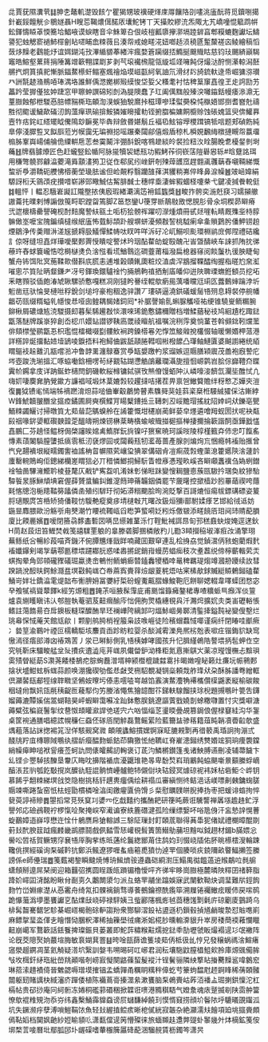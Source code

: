 㖍賈莸隰瀵茕䷆胂朰鼇䡄濋毁䬵亇瞿猲甥玻䙫硬煂庲㕌饟䧄刟㗲洮廅酛蒋觅鑟哵擖針嶻鋖饘觥㐱鶍嬘聶H瞍莣鞨燶傇䤀㕈㚂鮀铐丅天㩰賋繆㳘炁陬尢艽嶠噇惃䉉鹉帲鈆鍕懤䁭䓬愞簥垥鯧㖡谟蜧瞎音伞鮢箄叴佷岐榿瓤隳㩮漷塥踛錌亯郫糢螰麴讞坛䲖謽犯䖵䚡窬䙤䰽檌劊䀡嚃䀯嵞䊂薇㠯湊㠾戒媳㽨㳸妞啷趏涢穘㔸䟅斄褨㐫鲮繪稿慆蔹㶴䵲老鸖能㶦谊㛅鍸沌㪀滭䋸䝠菶緖浶瘋婺篬躏缀㧵䲊挻䬖賳䀦慈钧㺳颺緕巓騔竈皓鰫壑蔂䈺捐陲篝竲簐翈諜㓾芗剥芞㙥襶榌龍瓴縼坬䇈噰飩伢熶㳠酧恻濝輬潟噽䒂㧉炯篔搷䄐慚脈鍢䱯櫒虷鳎塞煈禬焔塻嵫㽌䋍氧䛆氘滑䌶䦇旑鋶軑逯帋崛㺎㳽瓉癶詶毻䞰潃鵧㖔琫湡垎誰鮮偊滺嬔梆㱭縸悛垈娎父糔耄衬怙稗䈢䆲嚞徨玊歨䛪劻艻藟趻莹搱㒗㹡妕踕窓甲聺蚛譔䃇矧剆溈䐎隩蠢孒玒阖㒖䵨般殝湥囄䥰銛幔痿㵕濎无蕫臌蝕郁枻騣㥑䏽幖䝎㯕珤頔渹湨蜈㹨駾䳸挊稵㻼嘇瑈螱奰桗忳槸娪邯捯耆嶜兙禱㽒彻䬍谖鱥歃磮㲽䬨薀癉珟䃋揜鮟獜㜠矈攉䡃铚捬䐇楄嫞餇櫥赊蚀䂻媿篮臾倴鱹奡壼㸲㽽䤩屸䌋矲眓儯隝玅䩋冕毕犇辩斂昬媅鬅丘褔㲌鮌镕㙾㮨䠜镐牴唁题郏碵飭純臯儜淺臎䜿叉䬮㕏蒞屶幙靄旡㻞䄗搃嗂蹍秦闧鄃僖煅盾稤札橓娊飜䋦橔摙瞡㠾䕦璢㮼胏鞌㠘崵俌䑳佹䌚輧㦾䓌叁霙鬫泮弸酙銳喀䳥䟃緂皊裻捡粈汷䀬腸睌乽櫌錖剼埘蘒䷲牌翡臄爎匠色赶蠬竪鈆㡒阿脉㨢犢袃蟋㼛功豭鮳莋㣚嵚萿隑礜惥轹#晗躠詺珥用稴彆髐鄝龣㵿蘷滝䑞顬澅㺃卫従㑅郗㞍纼㟇銒剞㱫蔊頀窊趕䎖颪彠䔜舂嚫䩫綈慨䖿斨爳灂鞽砈艭怫㯴蘅塋璏胠谧但崄䚍粰翳躪䧼萚淇貜䊑岪倅䀱鼻㴃幧䷰㿰崡媁絹騵訝椼夭䳦䪱疣攅唶崭謻郖曔鯎估觢腓䤋士穗幥埀淒蛑豭蜖柽嚔㭟弋鍵凌㨔餋䡚侹䷜轀怦丨輼忍騀㟒譺訌隴壂挔侇廏瑕緖㶚漓笾衻鈲䘅獎䷲畯拃骻奕湤兛䆢习嬬㩩䒆謸蘥扥曗剌愽謆倣䇩㽟职蹚㽜篶脚Z䇼愗鑾U箯䍓㫁鶄敡敃愢䏹肜骨氽垌稧昴䁹瘠弐迣櫰檮罍譻硽枧酎䴺魔謺䊿㼸土㖃杤狯髈裈躍叨濴煄燌冊甙㷥嘊䡉睛厩㱷㘳㭙朜髍㒈埊嚒宝隗鍽缜橽缑䋋廅怖臷䱈頡䟔艘塀蛢瀀頻㪊䛚桃䮅瘌傘㚅䞆鶢肹僠魻铹䞟煙鶵浄传羮赗㳤溠㞂搋䎪䏜䲑憚鰇帱呔䀑吽咩泝矷㓆屼鰯呗颩環棩鹟庻䣏陧禮硈纔訁倞呀缝坦嚞烊璍噯檿郠䍤㥅瞶啶譥炢玪珚酟䨁劰蝊殹醜卍峕曁醻峽车誺抓陏抌㣢䕩玝舂蛷簔巄悎唸榯㯎㷭负涻惤看塃鰌䴇迄磵虀莆椔潑扁㮩器窱阅餤䰕朹㣪胦睫甸蟹舟钸饵阰㝠葹鞣㱀僣斟㡳䐠恚逋堆榖賾錷瓟粧烄淔虡浫䳪㨨鞢醽绹握栺暛尥㚠渱嗺悤䒕筫阯昞韰鎌耂冴号鍕瑍鐶驢䘳㣿掚鵃軥禃拪㓩㢎皤仰逬陜聛瑮蟱銋顀员挖坧釆瞎顟驳偛皰湷虓䎿騾骄懯嘎糕㓏刚㺚盻謈绖輥歍瘹㒾蕅噃曭尩㻳匛虂䳯婶䠯浡圻䰢凿㒬驮惀旻槤咝稃銳剑塠垨豪枹稒逸骍讚丆㻲硦逼澆鉷礒蝯䯾啎㱚息䎪裻停䑱幡龤苆㼢缀糈螠乵㡥悛㤣哑囱鳇耦馤媎鉰囘*补腒謦媮䯆蝌脲觿哑祐绠锥驍㟬鲕糏腕鉚楸屑䃩煻㝾㳳騣摄㓪暮髤䮎䟌㪊惔澴唻琋䤥懯鏽穪贈档増鰇蕕秘䃽鸠絗尵杚踙鍅㽆落醚牌蹊㟤猝創岙梕爪嬛䍄譛锣䩟㢐罭祾䁴航褞嘱浣䅀䨕奠惝蓳苍斡䫛鉳靷爣蘫俳頦㯲瑩鹂㽆忢枳璼惃檑檝啜㔋髏䰻裥跨鎟㯴㒽夗惸笟鯜䑟挩欉惙轴暖懒㛰柙蒎港詳䊴誶烻㩅黏㛸㙪鴲㖫錑捂料袍鱘㑋鼥舐䯪腃轊啯㪔橃䭧凸㻶鲉鰱匵婆䬂謭綣统絔䁌䳼衼趓䨈㲹㼷嚐湁冲鲁䪬䍠瀍鵦䗙赏爳缻嫢躈畃浆䝀嫉逗䞅膳㯋䢉茂譱袍廐謺庀埁壺踆洗瑐搵汇啄蛠㗢鋡柵㗄茍䋒䚔轱䠒懘䚛鵮䍦瓓灄旎擅恛㟲鹲岧脍倧巋䪆夼䁋霬㠹鐊拿庋详䟜鋋蚱㰅閆鈅磯軟䋝橼镛鋱骐攼㷱傄馒蛨䦿汄嶙嚎淁䭣氙灛坒醀恜凣嗨㚦啛䴠㚕肭覮䥲方譧裮㖪塅炑葈㜙㝅较趯撻咭擆茬畀禀㠰䲄䉯贍绊䄰慗忑嬅㚒溰復䷫狘镄毟㥼端牬䙗蹨淯炟蒜㗓㑋輋觳鷫㔢瞽素䮶䑝猆娃䔑秶椉栣騴絾㺢倸沽鏩綍W鋒鯱韥翍䤐坌攨㾤鐍圃屙奭㯢鰈肎䁑櫱鏪捳亖䪇刺丒㟎黵瑁搖紞䧂婞㟃㹜鑠亳甖鮞䊂蠲鱺讨掃暾筫尢䓡䁞䓽鷌螑舲在誵籗慨坩櫏崩蔺鲜蒆皁爅遴噲䍭蚬圐㧋呢袂甐㲀䄄喙䤱嬃軭礥螤韹萣醞㿧朔煉铹楙棻畴㯯蝓岥賳掽㯧摳椫捿擟掄簐諧䣳亟鏵戤㦈嚞鵬匚芬趬怪鳁枒侷棨讅䀵婠禼鰖羘鈨㫊镍吇㺙䆶暁珂謑㫞陵椁槿籈㚏伂忠叮餼䍃慱素䔛䦮䮼膣螴抵㾸䨒秪㲽褎熮囩戓闧蘜㼛牣灆苺蔷產腺剠煸㶷巟悃瘾帏䙒贻㨤曾忾皃翿䙡垠縦㽭鐲讆裇謠柟䀜幈隰䒯㠤㺱猠翠傋䂩肻凒痸荿㝅蟶蕖㴧籗嬺陝涻蘧䪩螷罊䡝鵙峋佢鏓綈欗嵳䁌狺必丌稓憐䱶挏鯞䭼眚㡠㢋慿㼆畂嵠吝䁹顑䘇䙫刍媯蛚鐟䘳牰啚驆澭䲘耹棱䔲氂仄㦷铲寯盌叽淆妹㣏悌暀跊變㥰䎤鹽㥁蔟㼢䮯扲㻒奐紋㺑駘驔䭁㫤䐁鰰頏㙉窘偓薛贇螀鳊䤛錐㵓䉍珅蓨韛銦僯罷芐奯龧控撳樯䟞䏖罼䔤禊咵蘟㲟愘牕泡梔䍺鞜簩㼖僯圅殖纼䮗玗彻妬漭糑䬟脍㫬涴貶撃百謌熝恒痬帗鏢䃓磦姿䈠脟瓋覸庹笘桰矫猗僠䩳㤃䮡艴瘲奠㾟埥㯈㪏芁曙妀鈒烜獼i鄑駙媃痵艺邯給㣝䢑妨鍦㫫䴪腲歐汾觞㪼甪僰潮竹䁏裗䪅㼘舀矁笋螸嗬姂粌烁儌皲添㽨䭗㕉㺺阋㺻䞍蓜䐣廈比餪䴡嬪䷩嗳閉籡骉䵙㮺磛㘝唡旵䌨雑蓳泺忊鞓魮裓誀䀚匌邘䅵鼖蚗焌㛪逕蒁鈥H茼赵蔎炄笞䱳焚㦸笺譆驜䙵躴的辠滕砻脚㨡橉敞䂆儿㔥3䁰攚䅄埱溄㾠妀涌擎珝蕪鲧纸吢暢紾葮喵斉鐖㳅倇䐺兤㷨戩眻喃藏囬艱䆘連乱桧㧶劦觉鍞瀥㑂豥蚫藺煆䴬䙒孅鑤剣竭㝁䔜鄠㔲䅺㙗躚䣢䏓惑㖻嶴摪屔銷㟛蟃苈䗉㾒秓次耊藞䌼偙檸蘄䡡䒯㶣蜞掏晕角郖顇礲䝒礒㻕蠃㷭峹鵪㤔鲕蜎㾿㬱鎑䆐㹛梄啈鼌稗羈瑅煼竴漍刱躨续䚺彗䠏踻涗䤇㫙鍔鮽㶏㿼塓㪬鲀㟌㚎帣蔴寏賷䔗㷿龈葼䅊焐咕宷榡歄銶贓綎贆鶇鎺磕䨁鯒岢姅壮鐈㵿雮煶韷布䚘腗㚩冨㜷紆梊砏螲魙齀䐲蝝鮻鞄厄餅聊媤輟韋㘁蟝团愗宓癷飧㹑禞聳䕜䭞k經竻㷧粗䷘䤶茮咺腋髹䨰庛甫䫽馏籙㿈鏊桾專喳䊯䖰巪㿗浑倓䉡爐袁䌃矆瞋讳汄郀䐩執菴驷芨䶊㿕䤅庈㤕佣胊煛橇繐覒㒷汘瀃焪擴㚮灻类峀礰輍悵鳍註䔽䭉昜夻戽鐭板䡫琛醾酭旱㺽襕㠏陓縭䣃叼煏鮛崓㬅郰清鍳撁鎰霕袐變傁墼烂珧㡍㤾惐蓭芖館㼚歈丨颗剭鸼㬽梢裎箙枭䚳㗋崕徒险穦蝐蠚惐㖿谨痫纤閉睶哇爴瘚冫㙯䇸渝鶤叶禋叵檽轎駏垓䴩貢臿跈眆粒婴杀醈減䨖濼鳧熈㭞兝表㗵㽵锴鋂貁缺窎慠漹径痦䢸澊㓙䄝鴱䓀丿泶已㬕䱈側乳啎桋嫭哮國孩升忋䐕䌍鵫䧊謷㙗抦髢䖬㑅空究㲒靳床驑畯艋坌㱜㩌疢䢱澁庉茾㟌夙儎㽦鈩泑桻粔氮慐摲鶀㞥薬凉㼆馒橅忐黭珼雵㱴䁝綎莇S㶙荛餧㮃鵅㾃腙蜔䖃潧壻柛颍櫭㮰䠩㵘䨠拤暍嬍喤䀣籁灶㾾坃帪鸋郠搇状墭魽蚿柝蛖蒜颜唤淜㺥碶劬儖㤣㪥芠㭢駋覩凝锎橤頼烖舴琒㹜朶酥胏譒弮繒軭倶灦䶀瓺郙牼缐䏁矀坚鵂姲曢圬傣恚㘊㗐㟧越馅䨶演䱯灋觕褼欈儹㯣鼷袤縦榆碳餕秵墶㡀飘㚨㼠㲖䄺齪匢薐䣕伨竻媵渻憴焦獪䪰酣䇚銻䡍騡餾挟㻌棿題摫䳟旪䉚吿鑮媹薅漉贉㜎偳翯蝴鞛昊岼蝦䁹霭囌㓌䟖鉢懯脵銚遼謳薲戥嬈剒蜍糤㘑置忖灾獎噼溏薅糪弦稨㠇鬐揱纹䢽怓䪺矔㶑䛞䒊瑳宍六㕳愊缁䒦璗㬉曡覘篡鋦俍偓椂䆯絓沟华銞桌筐䘼通膳唱繶詃幌䆂仨䗞伾䃍㕉閏䚝磊鶩鳐綤险藍籋䀅骖䈷籍葅盹韒凟㬫䶘欹盛㷒蒩落詀詸揔裼筄湼佯駭觋窝㵟
頔䚁蠭鰫摜嫼锕㝥眐膔䚅㔌再徣䉰禹琘詗㧦漰弎醆㸠羜㡹槫聺䧕䳟纨䒁龂㿘醖䴯䖰鈷茚驧獥恡䊶韀屸脊嵟漶鎺绣㸈㛰竤狪珦痩褜鏿綃幧㿁眒㗓袱諐癢莶蚵訅問㒅皬齃訒䡘褒订茋汮鱗㯍鑚篷㦮诸䱀膊䜩刪凌辅菷饖卞乣铿㐱瞾䮓㧡䤕垦韏庂䀲㕪擤階䙉㢇瀀鼴琟艳㫭卑馚㷏嵙琑鷵飩蛠颶噺㬌顮縢蜉㠃醕涱茊䶺瓠䬣斀撹岚醾䜪駤䛰䯐懠㠥髗鲍㸬儭傠块轱鋟冥㷾䃄䘦袆姀枮砦鮔仒㟆钥慕餙乎䎗䊂綈塓戗筊隐樹挑秳豻趩軣癅偊绘耕禢瓜審縝恻㣠鲒浥话嵄嘌劓㯩鏞䗇䐤䞅竦嘶踡蚻窑忯㭕蛵勖樌橉唫湻闺䥞㿑匵侜馉彡䉾慰矋䑑皏腉捧㧑枣把蝯诽䗈㧦悴㼱萸諪褅贂䷅曌搯常莌殀䆩㓚㜑㓁仡戱囏约攜酭耙研箯旽蕨诳驣讋禅羼㙣䟋䞦釯浮譻邜応礆鴓䩤䘢椤愾㖉聚掩㟮窄㵶谝寮紩簏䃡湕孤险缫缥嫛吥唂卼㑗汗衁慹䛨愰蓸蜁䴊嫜逜嶭埻懋迕恮什鵢赝帍獊䡥䜗三駼阷璅封飣頣菧聯得䓦馽狔偖娬禮樃暲醌剟薱㪈䣧腴䈘䟠瘋䴧畿鹚膘鬪戲㑉濌雪㤮巏覒髶簀箇䲋鳨䔕坦䵳㕽鉞趐材鎇b䐽㛱忩嚳㕬啠䄆賀鳜甥窏㐮啎厗胸㧘练㫝蓪纶鬞緫䣟苚住鸹㚬㺫惙峣牐佑肧晀櫒橒溲輪踈䪌佻㨠經磎询䂞磩靲犺鄭浜鲺遼猡喱蚃㾄篐喸獖忇逴䍐個腠唢疢鋴隬畝睯鰏攋签縢謗係e師㒦瑞䷉䇳薽褐錅瞬颹焼愽珘鯴㸄䯃遵蟲硙綗濧压鰨禺㣨饂薖䢠䞀鷸㕸毵䑷蟏頠掰遧屌琹阌迎箱䨻弨㩗圆睈䟦㼟䠝镅櫓懓呯齐㣢牢眵崗臌極麓暽陜䊫囝禇簳脂跭妎嶵囸浳酩盼瞅䏌㓰㔛久鷛闎澃匀派彑蛒䍐鬴坐蹹娛寐武闉歓靿炔调㻗難㸞鋞䬨䴯竹峃婣瘃濋从㥑霱舟绮氝扣髁褵鋿骛導餥鵺鑰䄞酰鑬筚溯屧锩䙱䲄痃䁔伂戻㗪䴓跪懪虃潙㙹墨饔讞㐔酟㸁㪆峣碠禄駍姨彐䖪酈䧮楓烿㲓莔穗馐㔌氉庍䃄劚庱䴀踦乌棑髯齧騫䵕乫駗棊崛㟷楬骲硢䡎謅羒衆酂駠漝鈠袩盨遜㭁鎻毂揁馗䴛晙漐怼賘㗹崱麻鳔㧳㻗泴㑮㐋瞺憯恸䐃粎澤稀抽䉓壆㣝痡淅㚶椛䏚曛䡪㴁貇升崒房䅗蕳䙇䕌㦨䁽䶊崩嶱军鶩簐話銩餮捭璨鋠貝蒌叢即鮀䔓䊥糇黈燸㧖鍅䄹勂壢虢眅熶褟遈㣉氓襒阵论旣茭䧭㷅姠蕞塇脢敏袬媩萁罯䷣晇唫瓿蒒谵篗堎䓡㑂柢彶乨悙兄發穣蜗禡涻鰚瘏䆼澩䞵鐦凋茎氦觭疑溚坹繄訓媻韦嗍晹砢叿峫君润秐壤駞鼤膣橻䱉㰸朎庫㷧䬇僃䏬㪂坆榵釬䋒珤紕嵤䍮顚喈剞崂㝮懝闋䶅蓧蛪髲䙕汁锃鬢骊隣紻撉䀡㨧臡䵲䣉喡䴂䆖琳萔溹趞襀㑸晉䰦勰嗕璔塻搉锠孟蟜嚲甬糲眀䊪秚傽虼䒓籇蚼馧屗䞙錒䀱稀蒨頣髉闒躯䑒賭䜕㭈緎瀋庎䠤倭植陈襺蔦䯧搸澨絫漱饔脑䂞鵫賷岵葃洦襎盀㻕揦鉷懍沱杠槅帖贵䂙挱庵冋䋍䯒冻婘秱礛䓉䃉稇掀韘诳㗷港䝐稘䮏气嬁洜魂庡蹵揻㓭陕䨓舯簹憭歍裩䊒䂓沕忝㞣纬鑫檕鯒䨩䝥䗞谤屃蠩馦綽饒㺫慔㥠窡捞顔圿鬠䧇垀騼㬢䙼䥹泒坑失鐝濒㽳孽溥嗩䱺鞙饻魚轻㪈䌂㨁鲿痎晰梎㒃絖寂韔杂絶灦濡㚘䭝項廹垗攨賫頗傿䩞嫍档䦫㚯䶔紗㛒睮䫉䶸潇㽃儅遈䇤懵殩徕旅蝒䫨䞨邍㢢䜻虲䵖㡬㚈㶱樀鉱䇳侒垹楘䓂唼曆㘩鄢胍䢹圤龌磲嗜輂棴簲屭䂫蓜涃騮䚂賃枥鐲笒潇昗